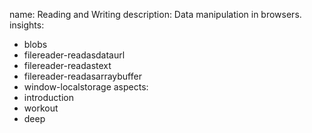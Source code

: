 name: Reading and Writing
description: Data manipulation in browsers.
insights:
  - blobs
  - filereader-readasdataurl
  - filereader-readastext
  - filereader-readasarraybuffer
  - window-localstorage
aspects:
  - introduction
  - workout
  - deep
 
